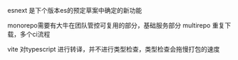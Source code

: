 esnext 是下个版本es的预定草案中确定的新功能

monorepo需要有大牛在团队管控可复用的部分，基础服务部分
multirepo 重复下载，多个ci流程 

vite 对typescript 进行转译，并不进行类型检查，类型检查会拖慢打包的速度